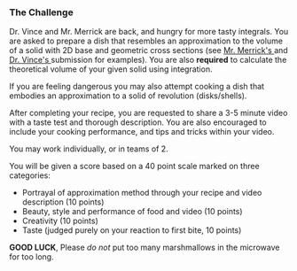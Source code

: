 
### The Challenge 

Dr. Vince and Mr. Merrick are back, and hungry for more tasty integrals. You are asked to prepare a dish that resembles an approximation to the volume of a solid with 2D base and geometric cross sections (see <a href="https://drive.google.com/file/d/1E3T25-3Uy4rBvck6k4NuuAfgNY9HRlTT/view?usp=sharing"> Mr. Merrick's </a> and <a href="https://drive.google.com/file/d/1E3T25-3Uy4rBvck6k4NuuAfgNY9HRlTT/view?usp=sharing"> Dr. Vince's </a> submission for examples). You are also **required** to calculate the theoretical volume of your given solid using integration. 

If you are feeling dangerous you may also attempt cooking a dish that embodies an approximation to a solid of revolution (disks/shells). 

After completing your recipe, you are requested to share a 3-5 minute video with a taste test and thorough description. You are also encouraged to include your cooking performance, and tips and tricks within your video.

You may work individually, or in teams of 2.

You will be given a score based on a 40 point scale marked on three categories:
* Portrayal of approximation method through your recipe and video description (10 points)
* Beauty, style and performance of food and video (10 points)
* Creativity (10 points)
* Taste (judged purely on your reaction to first bite, 10 points)


**GOOD LUCK**, Please *do not* put too many marshmallows in the microwave for too long.
